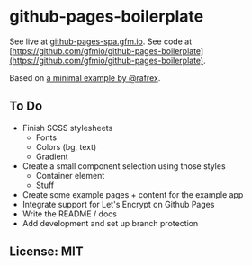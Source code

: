 # github-pages-boilerplate

See live at [github-pages-spa.gfm.io](https://github-pages-spa.gfm.io).
See code at [https://github.com/gfmio/github-pages-boilerplate](https://github.com/gfmio/github-pages-boilerplate).

Based on [a minimal example by @rafrex](https://github.com/rafrex/spa-github-pages).

## To Do

* Finish SCSS stylesheets
  * Fonts
  * Colors (bg, text)
  * Gradient
* Create a small component selection using those styles
  * Container element
  * Stuff
* Create some example pages + content for the example app 
* Integrate support for Let's Encrypt on Github Pages
* Write the README / docs
* Add development and set up branch protection

## License: MIT
